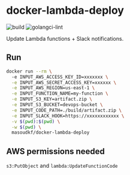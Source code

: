# docker-lambda-deploy

![build](https://github.com/masoudkarimif/docker-lambda-deploy/actions/workflows/build.yml/badge.svg)
![golangci-lint](https://github.com/masoudkarimif/docker-lambda-deploy/actions/workflows/golangci-lint.yml/badge.svg)

Update Lambda functions + Slack notifications.


## Run
```bash
docker run --rm \                                                                1 ↵ mkf@MKFs-MacBook-Pro
  -e INPUT_AWS_ACCESS_KEY_ID=xxxxxxx \
  -e INPUT_AWS_SECRET_ACCESS_KEY=xxxxxx \
  -e INPUT_AWS_REGION=us-east-1 \
  -e INPUT_FUNCTION_NAME=my-function \
  -e INPUT_S3_KEY=artifact.zip \
  -e INPUT_S3_BUCKET=devops-bucket \
  -e INPUT_CODE_PATH=./build/artifact.zip \
  -e INPUT_SLACK_HOOK=https://xxxxxxxxxxxx \
  -v $(pwd):$(pwd) \
  -w $(pwd) \
  masoudkf/docker-lambda-deploy
```

## AWS permissions needed
`s3:PutObject` and `lambda:UpdateFunctionCode`

